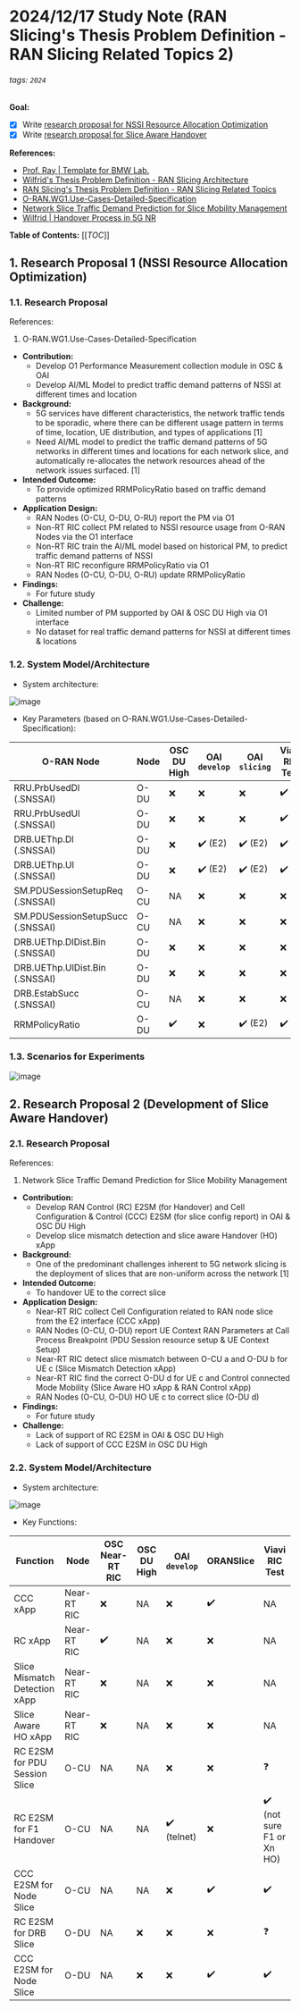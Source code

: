 # 2024/12/17 Study Note (RAN Slicing's Thesis Problem Definition - RAN Slicing Related Topics 2)

###### tags: `2024`

**Goal:**
- [x] Write [research proposal for NSSI Resource Allocation Optimization](#1-Research-Proposal-1-NSSI-Resource-Allocation-Optimization)
- [x] Write [research proposal for Slice Aware Handover](#2-Research-Proposal-2-Development-of-Slice-Aware-Handover)

**References:**
- [Prof. Ray | Template for BMW Lab.](https://hackmd.io/@RayCheng/rJIuoWmB8)
- [Wilfrid's Thesis Problem Definition - RAN Slicing Architecture](https://hackmd.io/@superwilfrid/BJaSZiYjA)
- [RAN Slicing's Thesis Problem Definition - RAN Slicing Related Topics](https://hackmd.io/@superwilfrid/SJD6D_ajR)
- [O-RAN.WG1.Use-Cases-Detailed-Specification](https://www.o-ran.org/specifications)
- [Network Slice Traffic Demand Prediction for Slice Mobility Management](https://ieeexplore.ieee.org/document/10463320)
- [Wilfrid | Handover Process in 5G NR](https://hackmd.io/@superwilfrid/S1b57bT4kx)

**Table of Contents:**
[[_TOC_]]

## 1. Research Proposal 1 (NSSI Resource Allocation Optimization)

### 1.1. Research Proposal

References:
1. O-RAN.WG1.Use-Cases-Detailed-Specification

- **Contribution:**
    - Develop O1 Performance Measurement collection module in OSC & OAI
    - Develop AI/ML Model to predict traffic demand patterns of NSSI at different times and location
- **Background:**
    - 5G services have different characteristics, the network traffic tends to be sporadic, where there can be different usage pattern in terms of time, location, UE distribution, and types of applications [1]
    - Need AI/ML model to predict the traffic demand patterns of 5G networks in different times and locations for each network slice, and automatically re-allocates the network resources ahead of the network issues surfaced. [1]
- **Intended Outcome:**
    - To provide optimized RRMPolicyRatio based on traffic demand patterns
- **Application Design:**
    - RAN Nodes (O-CU, O-DU, O-RU) report the PM via O1
    - Non-RT RIC collect PM related to NSSI resource usage from O-RAN Nodes via the O1 interface
    - Non-RT RIC train the AI/ML model based on historical PM, to predict traffic demand patterns of NSSI
    - Non-RT RIC reconfigure RRMPolicyRatio via O1
    - RAN Nodes (O-CU, O-DU, O-RU) update RRMPolicyRatio
- **Findings:**
    - For future study
- **Challenge:**
    - Limited number of PM supported by OAI & OSC DU High via O1 interface
    - No dataset for real traffic demand patterns for NSSI at different times & locations

### 1.2. System Model/Architecture
- System architecture:

![image](https://hackmd.io/_uploads/H18CyOAVke.png)

- Key Parameters (based on O-RAN.WG1.Use-Cases-Detailed-Specification): 

| O-RAN Node                          | Node | OSC DU High        | OAI `develop`           | OAI `slicing`           | Viavi RIC Test     |
| ----------------------------------- | ---- | ------------------ | ----------------------- | ----------------------- | ------------------ |
| RRU.PrbUsedDl<br>(.SNSSAI)          | O-DU | :x:                | :x:                     | :x:                     | :heavy_check_mark: |
| RRU.PrbUsedUl<br>(.SNSSAI)          | O-DU | :x:                | :x:                     | :x:                     | :heavy_check_mark: |
| DRB.UEThp.Dl<br>(.SNSSAI)           | O-DU | :x:                | :heavy_check_mark: (E2) | :heavy_check_mark: (E2) | :heavy_check_mark: |
| DRB.UEThp.Ul<br>(.SNSSAI)           | O-DU | :x:                | :heavy_check_mark: (E2) | :heavy_check_mark: (E2) | :heavy_check_mark: |
| SM.PDUSessionSetupReq<br>(.SNSSAI)  | O-CU | NA                 | :x:                     | :x:                     | :x:                |
| SM.PDUSessionSetupSucc<br>(.SNSSAI) | O-CU | NA                 | :x:                     | :x:                     | :x:                |
| DRB.UEThp.DlDist.Bin<br>(.SNSSAI)   | O-DU | :x:                | :x:                     | :x:                     | :x:                |
| DRB.UEThp.UlDist.Bin<br>(.SNSSAI)   | O-DU | :x:                | :x:                     | :x:                     | :x:                |
| DRB.EstabSucc<br>(.SNSSAI)          | O-CU | NA                 | :x:                     | :x:                     | :x:                |
| RRMPolicyRatio                      | O-DU | :heavy_check_mark: | :x:                     | :heavy_check_mark: (E2) | :heavy_check_mark: |

### 1.3. Scenarios for Experiments

![image](https://hackmd.io/_uploads/Hyv_D_A4ye.png)

## 2. Research Proposal 2 (Development of Slice Aware Handover)

### 2.1. Research Proposal

References:
1. Network Slice Traffic Demand Prediction for Slice Mobility Management

- **Contribution:**
    - Develop RAN Control (RC) E2SM (for Handover) and Cell Configuration & Control (CCC) E2SM (for slice config report) in OAI & OSC DU High
    - Develop slice mismatch detection and slice aware Handover (HO) xApp
- **Background:**
    - One of the predominant challenges inherent to 5G network slicing is the deployment of slices that are non-uniform across the network [1]
- **Intended Outcome:**
    - To handover UE to the correct slice
- **Application Design:**
    - Near-RT RIC collect Cell Configuration related to RAN node slice from the E2 interface (CCC xApp)
    - RAN Nodes (O-CU, O-DU) report UE Context RAN Parameters at Call Process Breakpoint (PDU Session resource setup & UE Context Setup)
    - Near-RT RIC detect slice mismatch between O-CU a and O-DU b for UE c (Slice Mismatch Detection xApp)
    - Near-RT RIC find the correct O-DU d for UE c and Control connected Mode Mobility (Slice Aware HO xApp & RAN Control xApp)
    - RAN Nodes (O-CU, O-DU) HO UE c to correct slice (O-DU d)
- **Findings:**
    - For future study
- **Challenge:**
    - Lack of support of RC E2SM in OAI & OSC DU High
    - Lack of support of CCC E2SM in OSC DU High


### 2.2. System Model/Architecture
- System architecture:

![image](https://hackmd.io/_uploads/HyPMzs0Eke.png)

- Key Functions:

| Function                      | Node        | OSC Near-RT RIC    | OSC DU High | OAI `develop`               | ORANSlice          | Viavi RIC Test                            |
| ----------------------------- | ----------- | ------------------ | ----------- | --------------------------- | ------------------ | ----------------------------------------- |
| CCC xApp                      | Near-RT RIC | :x:                | NA          | :x:                         | :heavy_check_mark: | NA                                        |
| RC xApp                       | Near-RT RIC | :heavy_check_mark: | NA          | :x:                         | :x:                | NA                                        |
| Slice Mismatch Detection xApp | Near-RT RIC | :x:                | NA          | :x:                         | :x:                | NA                                        |
| Slice Aware HO xApp           | Near-RT RIC | :x:                | NA          | :x:                         | :x:                | NA                                        |
| RC E2SM for PDU Session Slice | O-CU        | NA                 | NA          | :x:                         | :x:                | :question:                                |
| RC E2SM for F1 Handover       | O-CU        | NA                 | NA          | :heavy_check_mark: (telnet) | :x:                | :heavy_check_mark: (not sure F1 or Xn HO) |
| CCC E2SM for Node Slice       | O-CU        | NA                 | NA          | :x:                         | :heavy_check_mark: | :heavy_check_mark:                        |
| RC E2SM for DRB Slice         | O-DU        | NA                 | :x:         | :x:                         | :x:                | :question:                                |
| CCC E2SM for Node Slice       | O-DU        | NA                 | :x:         | :x:                         | :heavy_check_mark: | :heavy_check_mark:                        |




